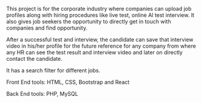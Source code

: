 
This project is for the corporate industry where companies can upload job profiles along with hiring procedures like live test, online AI test interview.
It also gives job seekers the opportunity to directly get in touch with companies and find opportunity.

After a successful test and interview, the candidate can save that interview video in his/her profile for the future reference for any company from where any HR can see the test result and interview video and later on directly contact the candidate.

It has a search filter for different jobs.

Front End tools:
HTML, CSS, Bootstrap and React

Back End tools:
PHP, MySQL
